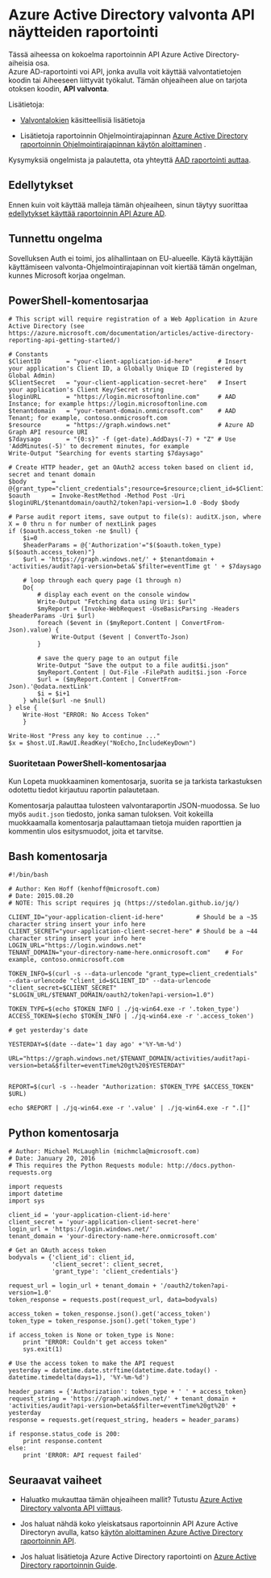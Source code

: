 <properties
    pageTitle="Azure Active Directory-raportointi valvonta API näytteiden | Microsoft Azure"
    description="Miten Azure Active Directory raportoinnin Ohjelmointirajapinnan käytön aloittaminen"
    services="active-directory"
    documentationCenter=""
    authors="dhanyahk"
    manager="femila"
    editor=""/>

<tags
    ms.service="active-directory"
    ms.devlang="na"
    ms.topic="article"
    ms.tgt_pltfrm="na"
    ms.workload="identity"
    ms.date="09/28/2016"
    ms.author="dhanyahk;markvi"/>

# <a name="azure-active-directory-reporting-audit-api-samples"></a>Azure Active Directory valvonta API näytteiden raportointi

Tässä aiheessa on kokoelma raportoinnin API Azure Active Directory-aiheisia osa.  
Azure AD-raportointi voi API, jonka avulla voit käyttää valvontatietojen koodin tai Aiheeseen liittyvät työkalut.
Tämän ohjeaiheen alue on tarjota otoksen koodin, **API valvonta**.

Lisätietoja:

- [Valvontalokien](active-directory-reporting-azure-portal.md#audit-logs) käsitteellisiä lisätietoja

- Lisätietoja raportoinnin Ohjelmointirajapinnan [Azure Active Directory raportoinnin Ohjelmointirajapinnan käytön aloittaminen](active-directory-reporting-api-getting-started.md) .

Kysymyksiä ongelmista ja palautetta, ota yhteyttä [AAD raportointi auttaa](mailto:aadreportinghelp@microsoft.com).


## <a name="prerequisites"></a>Edellytykset
Ennen kuin voit käyttää malleja tämän ohjeaiheen, sinun täytyy suorittaa [edellytykset käyttää raportoinnin API Azure AD](active-directory-reporting-api-prerequisites.md).  
  

## <a name="known-issue"></a>Tunnettu ongelma

Sovelluksen Auth ei toimi, jos alihallintaan on EU-alueelle. Käytä käyttäjän käyttämiseen valvonta-Ohjelmointirajapinnan voit kiertää tämän ongelman, kunnes Microsoft korjaa ongelman. 


## <a name="powershell-script"></a>PowerShell-komentosarjaa
    # This script will require registration of a Web Application in Azure Active Directory (see https://azure.microsoft.com/documentation/articles/active-directory-reporting-api-getting-started/)

    # Constants
    $ClientID       = "your-client-application-id-here"       # Insert your application's Client ID, a Globally Unique ID (registered by Global Admin)
    $ClientSecret   = "your-client-application-secret-here"   # Insert your application's Client Key/Secret string
    $loginURL       = "https://login.microsoftonline.com"     # AAD Instance; for example https://login.microsoftonline.com
    $tenantdomain   = "your-tenant-domain.onmicrosoft.com"    # AAD Tenant; for example, contoso.onmicrosoft.com
    $resource       = "https://graph.windows.net"             # Azure AD Graph API resource URI
    $7daysago       = "{0:s}" -f (get-date).AddDays(-7) + "Z" # Use 'AddMinutes(-5)' to decrement minutes, for example
    Write-Output "Searching for events starting $7daysago"

    # Create HTTP header, get an OAuth2 access token based on client id, secret and tenant domain
    $body       = @{grant_type="client_credentials";resource=$resource;client_id=$ClientID;client_secret=$ClientSecret}
    $oauth      = Invoke-RestMethod -Method Post -Uri $loginURL/$tenantdomain/oauth2/token?api-version=1.0 -Body $body

    # Parse audit report items, save output to file(s): auditX.json, where X = 0 thru n for number of nextLink pages
    if ($oauth.access_token -ne $null) {   
        $i=0
        $headerParams = @{'Authorization'="$($oauth.token_type) $($oauth.access_token)"}
        $url = 'https://graph.windows.net/' + $tenantdomain + 'activities/audit?api-version=beta&`$filter=eventTime gt ' + $7daysago

        # loop through each query page (1 through n)
        Do{
            # display each event on the console window
            Write-Output "Fetching data using Uri: $url"
            $myReport = (Invoke-WebRequest -UseBasicParsing -Headers $headerParams -Uri $url)
            foreach ($event in ($myReport.Content | ConvertFrom-Json).value) {
                Write-Output ($event | ConvertTo-Json)
            }
        
            # save the query page to an output file
            Write-Output "Save the output to a file audit$i.json"
            $myReport.Content | Out-File -FilePath audit$i.json -Force
            $url = ($myReport.Content | ConvertFrom-Json).'@odata.nextLink'
            $i = $i+1
        } while($url -ne $null)
    } else {
        Write-Host "ERROR: No Access Token"
        }

    Write-Host "Press any key to continue ..."
    $x = $host.UI.RawUI.ReadKey("NoEcho,IncludeKeyDown")


### <a name="executing-the-powershell-script"></a>Suoritetaan PowerShell-komentosarjaa
Kun Lopeta muokkaaminen komentosarja, suorita se ja tarkista tarkastuksen odotettu tiedot kirjautuu raportin palautetaan.

Komentosarja palauttaa tulosteen valvontaraportin JSON-muodossa. Se luo myös `audit.json` tiedosto, jonka saman tuloksen. Voit kokeilla muokkaamalla komentosarja palauttamaan tietoja muiden raporttien ja kommentin ulos esitysmuodot, joita et tarvitse.


## <a name="bash-script"></a>Bash komentosarja

    #!/bin/bash

    # Author: Ken Hoff (kenhoff@microsoft.com)
    # Date: 2015.08.20
    # NOTE: This script requires jq (https://stedolan.github.io/jq/)

    CLIENT_ID="your-application-client-id-here"         # Should be a ~35 character string insert your info here
    CLIENT_SECRET="your-application-client-secret-here" # Should be a ~44 character string insert your info here
    LOGIN_URL="https://login.windows.net"
    TENANT_DOMAIN="your-directory-name-here.onmicrosoft.com"    # For example, contoso.onmicrosoft.com

    TOKEN_INFO=$(curl -s --data-urlencode "grant_type=client_credentials" --data-urlencode "client_id=$CLIENT_ID" --data-urlencode "client_secret=$CLIENT_SECRET" "$LOGIN_URL/$TENANT_DOMAIN/oauth2/token?api-version=1.0")

    TOKEN_TYPE=$(echo $TOKEN_INFO | ./jq-win64.exe -r '.token_type')
    ACCESS_TOKEN=$(echo $TOKEN_INFO | ./jq-win64.exe -r '.access_token')

    # get yesterday's date

    YESTERDAY=$(date --date='1 day ago' +'%Y-%m-%d')

    URL="https://graph.windows.net/$TENANT_DOMAIN/activities/audit?api-version=beta&$filter=eventTime%20gt%20$YESTERDAY"


    REPORT=$(curl -s --header "Authorization: $TOKEN_TYPE $ACCESS_TOKEN" $URL)

    echo $REPORT | ./jq-win64.exe -r '.value' | ./jq-win64.exe -r ".[]"

## <a name="python-script"></a>Python komentosarja

    # Author: Michael McLaughlin (michmcla@microsoft.com)
    # Date: January 20, 2016
    # This requires the Python Requests module: http://docs.python-requests.org

    import requests
    import datetime
    import sys

    client_id = 'your-application-client-id-here'
    client_secret = 'your-application-client-secret-here'
    login_url = 'https://login.windows.net/'
    tenant_domain = 'your-directory-name-here.onmicrosoft.com'

    # Get an OAuth access token
    bodyvals = {'client_id': client_id,
                'client_secret': client_secret,
                'grant_type': 'client_credentials'}

    request_url = login_url + tenant_domain + '/oauth2/token?api-version=1.0'
    token_response = requests.post(request_url, data=bodyvals)

    access_token = token_response.json().get('access_token')
    token_type = token_response.json().get('token_type')

    if access_token is None or token_type is None:
        print "ERROR: Couldn't get access token"
        sys.exit(1)

    # Use the access token to make the API request
    yesterday = datetime.date.strftime(datetime.date.today() - datetime.timedelta(days=1), '%Y-%m-%d')

    header_params = {'Authorization': token_type + ' ' + access_token}
    request_string = 'https://graph.windows.net/' + tenant_domain + 'activities/audit?api-version=beta&$filter=eventTime%20gt%20' + yesterday   
    response = requests.get(request_string, headers = header_params)

    if response.status_code is 200:
        print response.content
    else:
        print 'ERROR: API request failed'





## <a name="next-steps"></a>Seuraavat vaiheet

- Haluatko mukauttaa tämän ohjeaiheen mallit? Tutustu [Azure Active Directory valvonta API viittaus](active-directory-reporting-api-audit-reference.md). 

- Jos haluat nähdä koko yleiskatsaus raportoinnin API Azure Active Directoryn avulla, katso [käytön aloittaminen Azure Active Directory raportoinnin API](active-directory-reporting-api-getting-started.md).

- Jos haluat lisätietoja Azure Active Directory raportointi on [Azure Active Directory raportoinnin Guide](active-directory-reporting-guide.md).  
